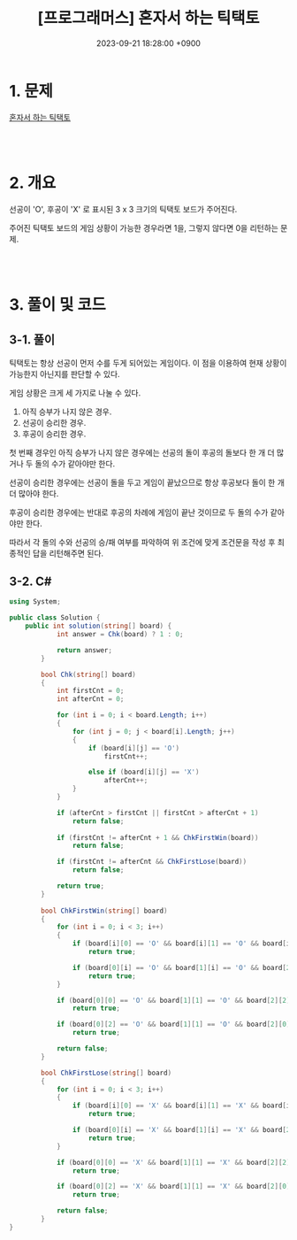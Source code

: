 ﻿---
title:  "[프로그래머스] 혼자서 하는 틱택토"
date:   2023-09-21 18:28:00 +0900
category: Algorithm
tags: Algorithm C#
toc_label: "[프로그래머스] 혼자서 하는 틱택토"
use_math: true
---

# 1. 문제
[혼자서 하는 틱택토](https://school.programmers.co.kr/learn/courses/30/lessons/160585)



<br/>
<br/>

# 2. 개요
선공이 'O', 후공이 'X' 로 표시된 3 x 3 크기의 틱택토 보드가 주어진다.

주어진 틱택토 보드의 게임 상황이 가능한 경우라면 1을, 그렇지 않다면 0을 리턴하는 문제.

<br/>
<br/>

# 3. 풀이 및 코드
## 3-1. 풀이
 틱택토는 항상 선공이 먼저 수를 두게 되어있는 게임이다. 이 점을 이용하여 현재 상황이 가능한지 아닌지를 판단할 수 있다.

 게임 상황은 크게 세 가지로 나눌 수 있다.

1. 아직 승부가 나지 않은 경우.
2. 선공이 승리한 경우.
3. 후공이 승리한 경우.

첫 번째 경우인 아직 승부가 나지 않은 경우에는 선공의 돌이 후공의 돌보다 한 개 더 많거나 두 돌의 수가 같아야만 한다.

선공이 승리한 경우에는 선공이 돌을 두고 게임이 끝났으므로 항상 후공보다 돌이 한 개 더 많아야 한다.

후공이 승리한 경우에는 반대로 후공의 차례에 게임이 끝난 것이므로 두 돌의 수가 같아야만 한다.

따라서 각 돌의 수와 선공의 승/패 여부를 파악하여 위 조건에 맞게 조건문을 작성 후 최종적인 답을 리턴해주면 된다.


## 3-2. C#

```csharp
using System;

public class Solution {
    public int solution(string[] board) {
            int answer = Chk(board) ? 1 : 0;

            return answer;
        }

        bool Chk(string[] board)
        {
            int firstCnt = 0;
            int afterCnt = 0;

            for (int i = 0; i < board.Length; i++)
            {
                for (int j = 0; j < board[i].Length; j++)
                {
                    if (board[i][j] == 'O')
                        firstCnt++;

                    else if (board[i][j] == 'X')
                        afterCnt++;
                }
            }

            if (afterCnt > firstCnt || firstCnt > afterCnt + 1)
                return false;
            
            if (firstCnt != afterCnt + 1 && ChkFirstWin(board))
                return false;

            if (firstCnt != afterCnt && ChkFirstLose(board))
                return false;

            return true;
        }
    
        bool ChkFirstWin(string[] board)
        {
            for (int i = 0; i < 3; i++)
            {
                if (board[i][0] == 'O' && board[i][1] == 'O' && board[i][2] == 'O')
                    return true;

                if (board[0][i] == 'O' && board[1][i] == 'O' && board[2][i] == 'O')
                    return true;
            }

            if (board[0][0] == 'O' && board[1][1] == 'O' && board[2][2] == 'O')
                return true;

            if (board[0][2] == 'O' && board[1][1] == 'O' && board[2][0] == 'O')
                return true;

            return false;
        }

        bool ChkFirstLose(string[] board)
        {
            for (int i = 0; i < 3; i++)
            {
                if (board[i][0] == 'X' && board[i][1] == 'X' && board[i][2] == 'X')
                    return true;

                if (board[0][i] == 'X' && board[1][i] == 'X' && board[2][i] == 'X')
                    return true;
            }

            if (board[0][0] == 'X' && board[1][1] == 'X' && board[2][2] == 'X')
                return true;

            if (board[0][2] == 'X' && board[1][1] == 'X' && board[2][0] == 'X')
                return true;

            return false;
        }
}
```
